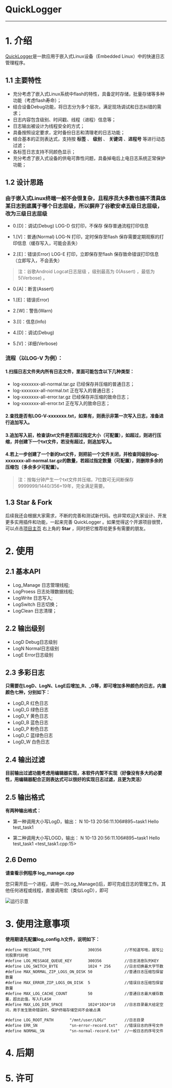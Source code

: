 # QuickLogger

---

# 1. 介绍

[QuickLogger](https://github.com/jsnjjnzx870214/QuickLogger)是一款应用于嵌入式Linux设备（Embedded Linux）中的快速日志管理程序。

## 1.1 主要特性

- 充分考虑了嵌入式Linux系统中flash的特性，具备定时存储，批量存储等多种功能（考虑flash寿命）；
- 结合设备Debug功能，将日志分为多个层次，满足现场调试和日志纠错的需求；
- 日志内容包含级别、时间戳、线程（进程）信息等；
- 日志输出被设计为线程安全的方式；
- 具备按照设定要求，定时备份日志和清理老的日志功能；
- 结合基本的正则表达式，支持按 **标签**  、 **级别** 、 **关键词** 、**进程号** 等进行动态过滤；
- 各标签日志支持不同颜色显示；
- 充分考虑了嵌入式设备的供电可靠性问题，具备掉电后上电日志系统正常保护功能；

## 1.2 设计思路
### 由于嵌入式Linux终端一般不会很复杂，且程序员大多数也搞不清具体某日志到底属于哪个日志层级，所以摒弃了谷歌安卓五级日志层级，改为三级日志层级



- 0.[D]：调试(Debug) 	LOG-D   仅打印，不保存         保存普通流程打印信息


- 1.[V]：普通(Normal)   LOG-N   打印，定时保存至flash	 保存需要定期观察的打印信息（缓存写入，可能会丢失）


- 2.[E]：错误(Error) 	LOG-E   打印，立即保存至flash	 保存致命错误打印信息（立即写入，不会丢失）

> 注：谷歌Android Logcat日志层级 ，级别最高为 0(Assert) ，最低为 5(Verbose) 。

- 0.[A]：断言(Assert)

- 1.[E]：错误(Error)

- 2.[W]：警告(Warn)

- 3.[I]：信息(Info)

- 4.[D]：调试(Debug)

- 5.[V]：详细(Verbose)


### 流程（以LOG-V 为例）：
#### 1.扫描日志文件夹内所有日志文件，里面可能包含以下几种类型：

- log-xxxxxxx-all-normal.tar.gz		已经保存并压缩的普通日志；
- log-xxxxxxx-all-normal.txt		正在写入的普通日志；
- log-xxxxxxx-all-error.tar.gz		已经保存并压缩的致命日志；
- log-xxxxxxx-all-error.txt			正在写入的致命日志；

#### 2.查找是否有LOG-V-xxxxxxx.txt，如果有，则表示非第一次写入日志，准备进行追加写入。

#### 3.追加写入前，检查该txt文件是否超过指定大小（可配置），如超过，则进行压缩，并创建下一个txt文件，若没有超过，则追加写入。

#### 4.若上一步创建了一个新的txt文件，则把前一个文件关闭，并检查同级别log-xxxxxxx-all-normal.tar.gz的数量，若超过指定数量（可配置），则删除多余的压缩包（多余多少可配置）。

> 注：按每分钟产生一个txt文件并压缩，7位数可无间断保存9999999/1440/356=19年，完全满足需要。


## 1.3 Star & Fork

后续我还会根据大家需求，不断的完善和测试新代码。也非常欢迎大家设计、开发更多实用插件和功能，一起来完善 QuickLogger 。如果觉得这个开源项目很赞，可以点击[项目主页](https://github.com/jsnjjnzx870214/QuickLogger) 右上角的 **Star** ，同时把它推荐给更多有需要的朋友。

# 2. 使用

## 2.1 基本API
- Log_Manage 	日志管理线程;
- LogProess  	日志处理数据线程;
- LogWrite		日志写入;
- LogSwitch		日志切换；
- LogClean		日志清理；

## 2.2 输出级别
- LogD			Debug日志级别
- LogN			Normal日志级别
- LogE			Error日志级别

## 2.3 多彩日志
**只需要在LogD、LogN、LogE后增加_R、_G等，即可增加多种颜色的日志，内置颜色七种，分别如下：**

- LogD_R		红色日志
- LogD_G		绿色日志
- LogD_Y		黄色日志
- LogD_B		蓝色日志
- LogD_P		粉色日志
- LogD_C		蓝绿色日志
- LogD_W		白色日志

## 2.4 输出过滤

**目前输出过滤功能考虑用编辑器实现，本软件内暂不实现（好像没有多大的必要性，用编辑器配合正则表达式可以很好的实现日志过滤，且更为灵活）**

## 2.5 输出格式

**有两种输出格式：**

- 第一种调用大小写LogD，输出：
N 10-13 20:56:11.106#895~task1 Hello test_task1

- 第二种调用大小写LOGD，输出：
N 10-13 20:56:11.106#895~task1 Hello test_task1  <test_task1.cpp:15>

## 2.6 Demo

**请查看示例程序 log_manage.cpp**

您只需开启一个进程，调用一次Log_Manage()后，即可完成日志的管理工作。其他任何进程或线程，直接调用宏（类似LogD），即可

![运行示意](https://i.imgur.com/yYx1vYU.gif)
# 3. 使用注意事项
**使用期请先配置log_config.h文件，说明如下：**

```
#define MESSAGE_TYPE				300356			//不知道写啥，就写公司股票代码吧 
#define LOG_MESSAGE_QUEUE_KEY		300356			//日志消息队列KEY
#define LOG_SWITCH_BYTE				1024 * 256		//日志切换最大字节数  
#define MAX_NORMAL_ZIP_LOGS_ON_DISK	50				//普通日志压缩包保留数量
#define MAX_ERROR_ZIP_LOGS_ON_DISK	5				//错误日志压缩包保留数量
#define MAX_LOG_CACHE_COUNT			50				//普通日志最大缓存数量，超出此值，写入FLASH
#define MAX_LOG_DIR_SPACE			1024*1024*10	//日志目录最大给定空间，用于发生致命错误时，保护终端存储空间不会被占满

#define LOG_ROOT_PATH		"/mnt/user/LOG/"		//日志目录
#define ERR_SN				"sn-error-record.txt"	//错误日志的序号文件
#define NORMAL_SN			"sn-normal-record.txt"	//一般日志的序号文件
```

# 4. 后期

# 5. 许可
